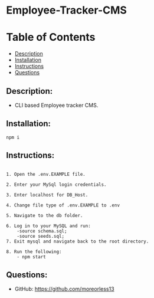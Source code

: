 # Employee-Tracker-CMS

# Table of Contents

- [Description](#Description)
- [Installation](#Installation)
- [Instructions](#Instructions)
- [Questions](#Questions)

    
## Description:

* CLI based Employee tracker CMS. 
    
## Installation:
```
npm i
```
## Instructions:
```

1. Open the .env.EXAMPLE file.

2. Enter your MySql login credentials.

3. Enter localhost for DB_Host.

4. Change file type of .env.EXAMPLE to .env

5. Navigate to the db folder.

6. Log in to your MySQL and run:
    -source schema.sql;
    -source seeds.sql;
7. Exit mysql and navigate back to the root directory.

8. Run the following:
    - npm start
```
## Questions:

* GitHub: https://github.com/moreorless13